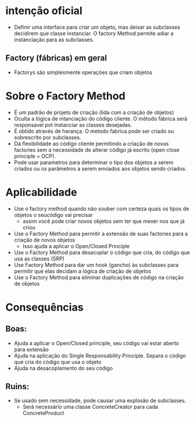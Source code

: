 # intenção oficial

* Definir uma interface para criar um objeto, mas deixar as subclasses decidirem que classe instanciar. O factory Method permite adiar a instanciação para as subclasses. 

## Factory (fábricas) em geral

* Factorys são simplesmente operações que criam objetos 

# Sobre o Factory Method 

* É um padrão de projeto de criação (lida com a criação de objetos)
* Oculta a lógica de intanciação do código cliente. O método fábrica será responsavel pot instanciar as classes desejadas. 
* É obtido através de herança. O metodo fabrica pode ser criado ou sobrescrito por subclasses.
* Dá flexibilidade ao código cliente permitindo a criação de novas factories sem a necessidade de alterar código já escrito (open close principle = OCP).
* Pode usar parametros para determinar o tipo dos objetos a serem criados ou os parâmetros a serem enviados aos objetos sendo criados.

# Aplicabilidade 

* Use o factory method quando não souber com certeza quais os tipos de objetos o seucódigo vai precisar 
  - assim você pode criar novos objetos sem ter que mexer nos que já criou
* Use o Factory Method para permitir a extensão de suas factories para a criação de novos objetos
  - Isso ajuda a aplicar o Open/Closed Principle
* Use o Factory Method para desacoplar o código que cria, do código que usa as classes (SRP)   
* Use Factory Method para dar um hook (gancho) às subclasses para permitir que elas decidam a lógica de criação de objetos
* Use o Factory Method para eliminar duplicações de código na criação de objetos 

# Consequências

## Boas:
  * Ajuda a aplicar o Open/Closed principle, seu código vai estar aberto para extensão 
  * Ajuda na aplicação do Single Responsability Principle. Separa o código que cria do código que usa o objeto
  * Ajuda na desacoplamento do seu código

## Ruins: 
  * Se usado sem necessidade, pode causar uma explosão de subclasses. 
    - Será necessário uma classe ConcreteCreator para cada ConcreteProduct 
